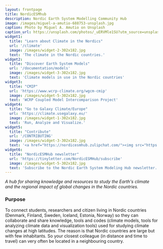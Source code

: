```yaml
---
layout: frontpage
title: NordicESMhub
description: Nordic Earth System Modelling Community Hub
image: /images/miguel-a-amutio-688753-unsplash.jpg
caption: Photo by Miguel A. Amutio on Unsplash
caption_url: https://unsplash.com/photos/_uERVMle1SU?utm_source=unsplash&utm_medium=referral&utm_content=creditCopyText
widget1:
  title: "Learn about Climate in the Nordics"
  url: '/climate'
  image: /images/widget-2-302x182.jpg
  text: 'The climate in the Nordic countries.'
widget2:
  title: "Discover Earth System Models"
  url: '/documentation/models'
  image: /images/widget-3-302x182.jpg
  text: 'Climate models in use in the Nordic countries'
widget3:
  title: "CMIP"
  url: 'https://www.wcrp-climate.org/wgcm-cmip'
  image: /images/widget-5-302x182.jpg
  text: 'WCRP Coupled Model Intercomparison Project'
widget4:
  title: "Go to Galaxy Climate/Europe"
  url: 'https://climate.usegalaxy.eu/'
  image: /images/widget-1-302x182.jpg
  text: 'Run, Analyze and Visualize.'
widget5:
  title: "Contribute"
  url: '/CONTRIBUTING'
  image: /images/widget-3-302x182.jpg
  text: '<a href="https://nordicesmhub.zulipchat.com/"><img src="https://img.shields.io/badge/join%20us-on%20zulip-blue.svg"></a> <br> Help us to monitor climate in the Nordic and to build a Nordic Infrastructure for Earth System Modeling.'
widget6:
  title: "NordicESMHub newsletter"
  url: 'https://tinyletter.com/NordicESMHub/subscribe'
  image: /images/widget-5-302x182.jpg
  text: 'Subscribe to the Nordic Earth System Modeling Hub newsletter.'
---
```



*A hub for sharing knowledge and resources to study the Earth's climate and the regional impact of global changes in the Nordic countries.*

### Purpose

To connect students, researchers and citizen living in Nordic countries (Denmark, Finland, Sweden, Iceland, Estonia, Norway) so they can collaborate and share knowledge, tools and codes (climate models, tools for analyzing climate data and visualization tools) used for studying climate changes at high latitudes. The reason is that Nordic countries are large but with few inhabitants. So your closest colleague (in distance and time to travel) can very often be located in a neighbouring country.

